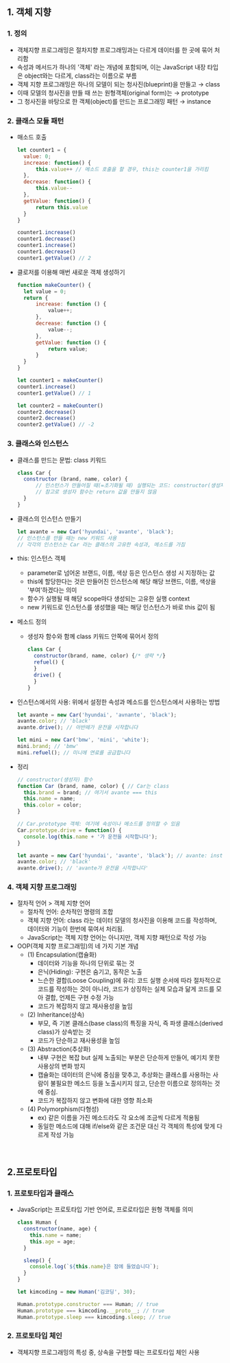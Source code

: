 ## **1. 객체 지향**
### 1. 정의
   - 객체지향 프로그래밍은 절차지향 프로그래밍과는 다르게 데이터를 한 곳에 묶어 처리함
   - 속성과 메서드가 하나의 '객체' 라는 개념에 포함되며, 이는 JavaScript 내장 타입은 object와는 다르게, class라는 이름으로 부름
   - 객체 지향 프로그래밍은 하나의 모델이 되는 청사진(blueprint)을 만들고 → class
   - 이때 모델의 청사진을 만들 때 쓰는 원형객체(original form)는 → prototype
   - 그 청사진을 바탕으로 한 객체(object)를 만드는 프로그래밍 패턴 → instance

### 2. 클래스 모듈 패턴
- 매소드 호출
  ```javascript
  let counter1 = {
    value: 0;
    increase: function() {
        this.value++ // 메소드 호출을 할 경우, this는 counter1을 가리킴
    },
    decrease: function() {
        this.value--
    },
    getValue: function() {
        return this.value
    }
  }

  counter1.increase()
  counter1.decrease()
  counter1.increase()
  counter1.decrease()
  counter1.getValue() // 2
  ```

- 클로저를 이용해 매번 새로운 객체 생성하기
  ```javascript
  function makeCounter() {
    let value = 0;
    return {
        increase: function () {
            value++;
        },
        decrease: function () {
            value--;
        },
        getValue: function () {
            return value;
        }
    }
  }

  let counter1 = makeCounter()
  counter1.increase()
  counter1.getValue() // 1

  let counter2 = makeCounter()
  counter2.decrease()
  counter2.decrease()
  counter2.getValue() // -2
  ```

### 3. 클래스와 인스턴스
  - 클래스를 만드는 문법: class 키워드
    
    ```javascript
    class Car {
      constructor (brand, name, color) {
          // 인스턴스가 만들어질 때(=초기화될 때) 실행되는 코드: constructor(생성자)
          // 참고로 생성자 함수는 return 값을 만들지 않음
      }
    }
    ```

  - 클래스의 인스턴스 만들기
    ```javascript
    let avante = new Car('hyundai', 'avante', 'black');
    // 인스턴스를 만들 때는 new 키워드 사용
    // 각각의 인스턴스는 Car 라는 클래스의 고유한 속성과, 메소드를 가짐
    ```

  - this: 인스턴스 객체
    - parameter로 넘어온 브랜드, 이름, 색상 등은 인스턴스 생성 시 지정하는 값
    - this에 할당한다는 것은 만들어진 인스턴스에 해당 해당 브랜드, 이름, 색상을 '부여'하겠다는 의미 
    - 함수가 실행될 때 해당 scope마다 생성되는 고유한 실행 context 
    - new 키워드로 인스턴스를 생성했을 때는 해당 인스턴스가 바로 this 값이 됨 <br/>

  - 메소드 정의
    - 생성자 함수와 함께 class 키워드 안쪽에 묶어서 정의
      ```javascript
      class Car {
        constructor(brand, name, color) {/* 생략 */}
        refuel() {
        }
        drive() {
        }
      }
      ```

  - 인스턴스에서의 사용: 위에서 설정한 속성과 메소드를 인스턴스에서 사용하는 방법
    ```javascript
    let avante = new Car('hyundai', 'avnante', 'black');
    avante.color; // 'black'
    avante.drive(); // 아반떼가 운전을 시작합니다

    let mini = new Car('bmw', 'mini', 'white');
    mini.brand; // 'bmw'
    mini.refuel(); // 미니에 연료를 공급합니다
    ```

  - 정리
    ```javascript
    // constructor(생성자) 함수
    function Car (brand, name, color) { // Car는 class
      this.brand = brand; // 여기서 avante === this
      this.name = name;
      this.color = color;
    }
    
    // Car.prototype 객체: 여기에 속성이나 메소드를 정의할 수 있음
    Car.prototype.drive = function() {
      console.log(this.name + '가 운전을 시작합니다');
    }

    let avante = new Car('hyundai', 'avante', 'black'); // avante: instance
    avante.color; // 'black'
    avante.drive(); // 'avante가 운전을 시작합니다'
    ```

### 4. 객체 지향 프로그래밍
- 절차적 언어 > 객체 지향 언어
  - 절차적 언어: 순차적인 명령의 조합
  - 객체 지향 언어: class 라는 데이터 모델의 청사진을 이용해 코드를 작성하며, 데이터와 기능이 한번에 묶여서 처리됨.
  - JavaScript는 객체 지향 언어는 아니지만, 객체 지향 패턴으로 작성 가능
- OOP(객체 지향 프로그래밍)의 네 가지 기본 개념
  - (1) Encapsulation(캡슐화)
    - 데이터와 기능을 하나의 단위로 묶는 것
    - 은닉(Hiding): 구현은 숨기고, 동작은 노출
    - 느슨한 결합(Loose Coupling)에 유리: 코드 실행 순서에 따라 절차적으로 코드를 작성하는 것이 아니라, 코드가 상징하는 실제 모습과 닮게 코드를 모아 결합, 언제든 구현 수정 가능
    - 코드가 복잡하지 않고 재사용성을 높임
  - (2) Inheritance(상속)
    - 부모, 즉 기본 클래스(base class)의 특징을 자식, 즉 파생 클래스(derived class)가 상속받는 것
    - 코드가 단순하고 재사용성을 높임
  - (3) Abstraction(추상화)
    - 내부 구현은 복잡 but 실제 노출되는 부분은 단순하게 만들어, 예기치 못한 사용상의 변화 방지
    - 캡슐화는 데이터의 은닉에 중심을 맞추고, 추상화는 클래스를 사용하는 사람이 불필요한 메소드 등을 노출시키지 않고, 단순한 이름으로 정의하는 것에 중심.
    - 코드가 복잡하지 않고 변화에 대한 영향 최소화
  - (4) Polymorphism(다형성)
    - ex) 같은 이름을 가진 메소드라도 각 요소에 조금씩 다르게 적용됨
    - 동일한 메소드에 대해 if/else와 같은 조건문 대신 각 객체의 특성에 맞게 다르게 작성 가능

<br/>

## **2.프로토타입**
### 1. 프로토타입과 클래스
- JavaScript는 프로토타입 기반 언어로, 프로로타입은 원형 객체를 의미
    ```javascript
    class Human {
      constructor(name, age) {
        this.name = name;
        this.age = age;
      }

      sleep() {
        console.log(`${this.name}은 잠에 들었습니다`);
      }
    }

    let kimcoding = new Human('김코딩', 30);

    Human.prototype.constructor === Human; // true
    Human.prototype === kimcoding.__proto__; // true
    Human.prototype.sleep === kimcoding.sleep; // true
    ```

### 2. 프로토타입 체인
- 객체지향 프로그래밍의 특성 중, 상속을 구현할 때는 프로토타입 체인 사용